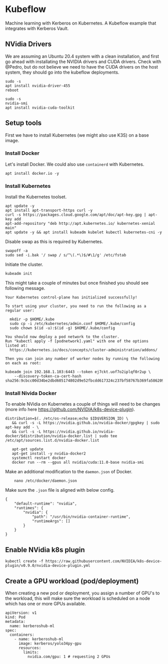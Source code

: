 # Kubeflow

Machine learning with Kerberos on Kubernetes. A Kubeflow example that integrates with Kerberos Vault.

## NVidia Drivers
We are assuming an Ubuntu 20.4 system with a clean installation, and first go ahead with installating the NVIDIA drivers and CUDA drivers. Check with @Pedro, but do not believe we need to have the CUDA drivers on the host system, they should go into the kubeflow deployments.

    sudo -s
    apt install nvidia-driver-455
    reboot
    
    sudo -s
    nvidia-smi
    apt install nvidia-cuda-toolkit

## Setup tools

First we have to install Kubernetes (we might also use K3S) on a base image. 

### Install Docker

Let's install Docker. We could also use `containerd` with Kubernetes.

    apt install docker.io -y    

### Install Kubernetes
  
Install the Kubernetes toolset.

    apt update -y
    apt install apt-transport-https curl -y
    curl -s https://packages.cloud.google.com/apt/doc/apt-key.gpg | apt-key add
    apt-add-repository "deb http://apt.kubernetes.io/ kubernetes-xenial main"
    apt update -y && apt install kubeadm kubelet kubectl kubernetes-cni -y

Disable swap as this is required by Kubernetes.

    swapoff -a
    sudo sed -i.bak '/ swap / s/^\(.*\)$/#\1/g' /etc/fstab

Initiate the cluster.

    kubeadm init

This might take a couple of minutes but once finished you should see following message.

    Your Kubernetes control-plane has initialized successfully!

    To start using your cluster, you need to run the following as a regular user:

      mkdir -p $HOME/.kube
      sudo cp -i /etc/kubernetes/admin.conf $HOME/.kube/config
      sudo chown $(id -u):$(id -g) $HOME/.kube/config

    You should now deploy a pod network to the cluster.
    Run "kubectl apply -f [podnetwork].yaml" with one of the options listed at:
      https://kubernetes.io/docs/concepts/cluster-administration/addons/

    Then you can join any number of worker nodes by running the following on each as root:

    kubeadm join 192.168.1.103:6443 --token ej7ckt.uof7o2iplqf0r2up \
        --discovery-token-ca-cert-hash sha256:9cbcc00d34be2dbd605174802d9e52fbcdd617324c237bf58767b369fa586209
  
      
### Install Nivida Docker

To enable NVidia on Kubernetes a couple of things will need to be changes (more info here 
https://github.com/NVIDIA/k8s-device-plugin).

    distribution=$(. /etc/os-release;echo $ID$VERSION_ID) \
       && curl -s -L https://nvidia.github.io/nvidia-docker/gpgkey | sudo apt-key add - \
       && curl -s -L https://nvidia.github.io/nvidia-docker/$distribution/nvidia-docker.list | sudo tee /etc/apt/sources.list.d/nvidia-docker.list
       
       apt-get update
       apt-get install -y nvidia-docker2
       systemctl restart docker
       docker run --rm --gpus all nvidia/cuda:11.0-base nvidia-smi
   
Make an additional modification to the `daemon.json` of Docker.

        nano /etc/docker/daemon.json
        
Make sure the `.json` file is aligned with below config.

    {
        "default-runtime": "nvidia",
        "runtimes": {
            "nvidia": {
                "path": "/usr/bin/nvidia-container-runtime",
                "runtimeArgs": []
            }
        }
    }

## Enable NVidia k8s plugin
  
    kubectl create -f https://raw.githubusercontent.com/NVIDIA/k8s-device-plugin/v0.9.0/nvidia-device-plugin.yml

## Create a GPU workload (pod/deployment)

When creating a new pod or deployment, you assign a number of GPU's to the workload, this will make sure the workload is scheduled on a node which has one or more GPUs available.

    apiVersion: v1
    kind: Pod
    metadata:
      name: kerberoshub-ml
    spec:
      containers:
        - name: kerberoshub-ml
          image: kerberos/yolo34py-gpu
          resources:
            limits:
              nvidia.com/gpu: 1 # requesting 2 GPUs




